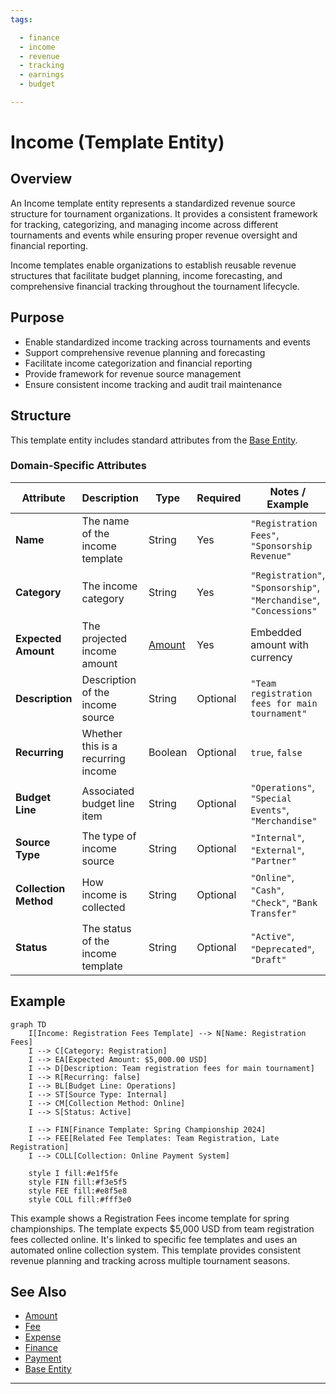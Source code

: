 ```yaml
---
tags:

  - finance
  - income
  - revenue
  - tracking
  - earnings
  - budget

---
```


# Income (Template Entity)

## Overview

An Income template entity represents a standardized revenue source structure for tournament organizations. It provides a consistent framework for tracking, categorizing, and managing income across different tournaments and events while ensuring proper revenue oversight and financial reporting.

Income templates enable organizations to establish reusable revenue structures that facilitate budget planning, income forecasting, and comprehensive financial tracking throughout the tournament lifecycle.

## Purpose

- Enable standardized income tracking across tournaments and events
- Support comprehensive revenue planning and forecasting
- Facilitate income categorization and financial reporting
- Provide framework for revenue source management
- Ensure consistent income tracking and audit trail maintenance

## Structure

This template entity includes standard attributes from the [Base Entity](../foundation/base_entity.md).

### Domain-Specific Attributes

| Attribute | Description | Type | Required | Notes / Example |
|-----------|-------------|------|----------|-----------------|
| **Name** | The name of the income template | String | Yes | `"Registration Fees"`, `"Sponsorship Revenue"` |
| **Category** | The income category | String | Yes | `"Registration"`, `"Sponsorship"`, `"Merchandise"`, `"Concessions"` |
| **Expected Amount** | The projected income amount | [Amount](../finance/amount.md) | Yes | Embedded amount with currency |
| **Description** | Description of the income source | String | Optional | `"Team registration fees for main tournament"` |
| **Recurring** | Whether this is a recurring income | Boolean | Optional | `true`, `false` |
| **Budget Line** | Associated budget line item | String | Optional | `"Operations"`, `"Special Events"`, `"Merchandise"` |
| **Source Type** | The type of income source | String | Optional | `"Internal"`, `"External"`, `"Partner"` |
| **Collection Method** | How income is collected | String | Optional | `"Online"`, `"Cash"`, `"Check"`, `"Bank Transfer"` |
| **Status** | The status of the income template | String | Optional | `"Active"`, `"Deprecated"`, `"Draft"` |

## Example

```mermaid
graph TD
    I[Income: Registration Fees Template] --> N[Name: Registration Fees]
    I --> C[Category: Registration]
    I --> EA[Expected Amount: $5,000.00 USD]
    I --> D[Description: Team registration fees for main tournament]
    I --> R[Recurring: false]
    I --> BL[Budget Line: Operations]
    I --> ST[Source Type: Internal]
    I --> CM[Collection Method: Online]
    I --> S[Status: Active]

    I --> FIN[Finance Template: Spring Championship 2024]
    I --> FEE[Related Fee Templates: Team Registration, Late Registration]
    I --> COLL[Collection: Online Payment System]

    style I fill:#e1f5fe
    style FIN fill:#f3e5f5
    style FEE fill:#e8f5e8
    style COLL fill:#fff3e0
```

This example shows a Registration Fees income template for spring championships. The template expects $5,000 USD from team registration fees collected online. It's linked to specific fee templates and uses an automated online collection system. This template provides consistent revenue planning and tracking across multiple tournament seasons.

## See Also

- [Amount](../finance/amount.md)
- [Fee](../finance/fee.md)
- [Expense](../finance/expense.md)
- [Finance](../finance/finance.md)
- [Payment](../finance/payment.md)
- [Base Entity](../foundation/base_entity.md)

---
